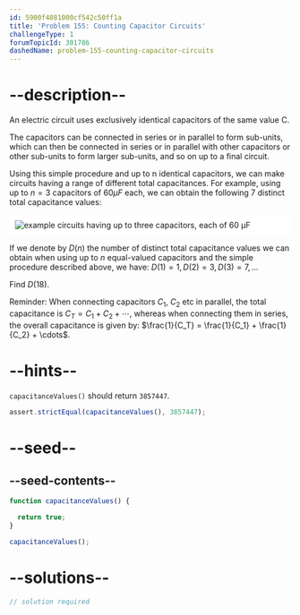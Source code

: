 ```yaml
---
id: 5900f4081000cf542c50ff1a
title: 'Problem 155: Counting Capacitor Circuits'
challengeType: 1
forumTopicId: 301786
dashedName: problem-155-counting-capacitor-circuits
---
```


# --description--

An electric circuit uses exclusively identical capacitors of the same value C.

The capacitors can be connected in series or in parallel to form sub-units, which can then be connected in series or in parallel with other capacitors or other sub-units to form larger sub-units, and so on up to a final circuit.

Using this simple procedure and up to n identical capacitors, we can make circuits having a range of different total capacitances. For example, using up to $n = 3$ capacitors of $60 μF$ each, we can obtain the following 7 distinct total capacitance values:

<img alt="example circuits having up to three capacitors, each of 60 μF" src="https://cdn.freecodecamp.org/curriculum/project-euler/counting-capacitor-circuits.gif" style="background-color: white; padding: 10px; display: block; margin-right:auto; margin-left: auto;">

If we denote by $D(n)$ the number of distinct total capacitance values we can obtain when using up to $n$ equal-valued capacitors and the simple procedure described above, we have: $D(1) = 1, D(2) = 3, D(3)=7, \ldots$

Find $D(18)$.

Reminder: When connecting capacitors $C_1$, $C_2$ etc in parallel, the total capacitance is $C_T = C_1 + C_2 + \cdots$, whereas when connecting them in series, the overall capacitance is given by: $\frac{1}{C_T} = \frac{1}{C_1} + \frac{1}{C_2} + \cdots$.

# --hints--

`capacitanceValues()` should return `3857447`.

```js
assert.strictEqual(capacitanceValues(), 3857447);
```

# --seed--

## --seed-contents--

```js
function capacitanceValues() {

  return true;
}

capacitanceValues();
```

# --solutions--

```js
// solution required
```
